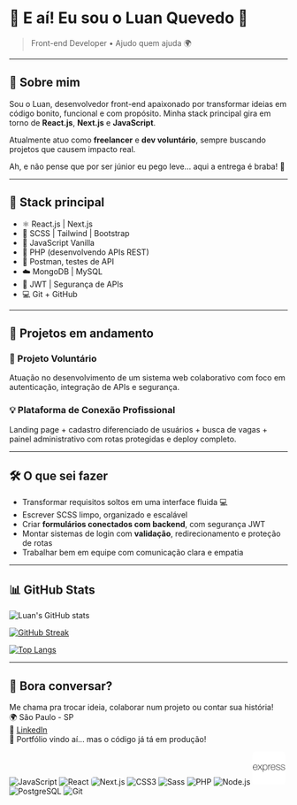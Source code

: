 # 👋 E aí! Eu sou o Luan Quevedo 🚀

> Front-end Developer • Ajudo quem ajuda 🌍

---

## 🧠 Sobre mim

Sou o Luan, desenvolvedor front-end apaixonado por transformar ideias em código bonito, funcional e com propósito. Minha stack principal gira em torno de **React.js**, **Next.js** e **JavaScript**.  

Atualmente atuo como **freelancer** e **dev voluntário**, sempre buscando projetos que causem impacto real.  

Ah, e não pense que por ser júnior eu pego leve... aqui a entrega é braba! 💪

---

## 🧰 Stack principal

- ⚛️ React.js | Next.js  
- 💅 SCSS | Tailwind | Bootstrap  
- 🎯 JavaScript Vanilla  
- 🐘 PHP (desenvolvendo APIs REST)  
- 🧪 Postman, testes de API  
- ☁️ MongoDB | MySQL  
- 🔐 JWT | Segurança de APIs  
- 💻 Git + GitHub

---

## 💼 Projetos em andamento

### 🔧 Projeto Voluntário
Atuação no desenvolvimento de um sistema web colaborativo com foco em autenticação, integração de APIs e segurança.

### 💡 Plataforma de Conexão Profissional
Landing page + cadastro diferenciado de usuários + busca de vagas + painel administrativo com rotas protegidas e deploy completo.

---

## 🛠️ O que sei fazer

- Transformar requisitos soltos em uma interface fluida 💻  
- Escrever SCSS limpo, organizado e escalável  
- Criar **formulários conectados com backend**, com segurança JWT  
- Montar sistemas de login com **validação**, redirecionamento e proteção de rotas  
- Trabalhar bem em equipe com comunicação clara e empatia  

---

## 📊 GitHub Stats

![Luan's GitHub stats](https://github-readme-stats.vercel.app/api?username=Luanquevedo&show_icons=true&theme=cobalt)

[![GitHub Streak](https://streak-stats.demolab.com?user=Luanquevedo&theme=cobalt)](https://git.io/streak-stats)

[![Top Langs](https://github-readme-stats.vercel.app/api/top-langs/?username=Luanquevedo&layout=compact&theme=cobalt)](https://github.com/anuraghazra/github-readme-stats)

---

## 🤝 Bora conversar?

Me chama pra trocar ideia, colaborar num projeto ou contar sua história!  
🌍 São Paulo - SP  
🔗 [LinkedIn](https://www.linkedin.com/in/luan-quevedo)  
🚧 Portfólio vindo aí... mas o código já tá em produção!

<div align="left">
  <!-- Front-end -->
  <img src="https://cdn.jsdelivr.net/gh/devicons/devicon/icons/javascript/javascript-original.svg" width="40" alt="JavaScript" title="JavaScript"/>
  <img src="https://cdn.jsdelivr.net/gh/devicons/devicon/icons/react/react-original.svg" width="40" alt="React" title="React"/>
  <img src="https://cdn.jsdelivr.net/gh/devicons/devicon/icons/nextjs/nextjs-original.svg" width="40" alt="Next.js" title="Next.js" style="background:white; border-radius:5px;"/>
  <img src="https://cdn.jsdelivr.net/gh/devicons/devicon/icons/css3/css3-original.svg" width="40" alt="CSS3" title="CSS3"/>
  <img src="https://cdn.jsdelivr.net/gh/devicons/devicon/icons/sass/sass-original.svg" width="40" alt="Sass" title="Sass"/>

  <!-- Back-end -->
  <img src="https://cdn.jsdelivr.net/gh/devicons/devicon/icons/php/php-original.svg" width="40" alt="PHP" title="PHP"/>
  <img src="https://cdn.jsdelivr.net/gh/devicons/devicon/icons/nodejs/nodejs-original.svg" width="40" alt="Node.js" title="Node.js"/>
  <img src="https://raw.githubusercontent.com/devicons/devicon/master/icons/express/express-original-wordmark.svg" width="60" alt="Express.js" title="Express.js" style="background:white; border-radius:5px;"/>
  <img src="https://cdn.jsdelivr.net/gh/devicons/devicon/icons/postgresql/postgresql-original.svg" width="40" alt="PostgreSQL" title="PostgreSQL"/>

  <!-- Outros -->
  <img src="https://cdn.jsdelivr.net/gh/devicons/devicon/icons/git/git-original.svg" width="40" alt="Git" title="Git"/>
</div>




